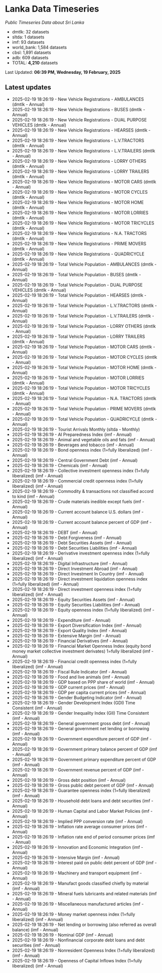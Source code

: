 # Lanka Data Timeseries
*Public Timeseries Data about Sri Lanka*

* dmtlk: 32 datasets
* sltda: 1 datasets
* imf: 93 datasets
* world_bank: 1,584 datasets
* cbsl: 1,891 datasets
* adb: 609 datasets
* TOTAL: **4,210** datasets

Last Updated: **06:39 PM, Wednesday, 19 February, 2025**

## Latest updates

* 2025-02-19 18:26:19 - New Vehicle Registrations - AMBULANCES (dmtlk - Annual)
* 2025-02-19 18:26:19 - New Vehicle Registrations - BUSES (dmtlk - Annual)
* 2025-02-19 18:26:19 - New Vehicle Registrations - DUAL PURPOSE VEHICLES (dmtlk - Annual)
* 2025-02-19 18:26:19 - New Vehicle Registrations - HEARSES (dmtlk - Annual)
* 2025-02-19 18:26:19 - New Vehicle Registrations - L.V.TRACTORS (dmtlk - Annual)
* 2025-02-19 18:26:19 - New Vehicle Registrations - L.V.TRAILERS (dmtlk - Annual)
* 2025-02-19 18:26:19 - New Vehicle Registrations - LORRY OTHERS (dmtlk - Annual)
* 2025-02-19 18:26:19 - New Vehicle Registrations - LORRY TRAILERS (dmtlk - Annual)
* 2025-02-19 18:26:19 - New Vehicle Registrations - MOTOR CARS (dmtlk - Annual)
* 2025-02-19 18:26:19 - New Vehicle Registrations - MOTOR CYCLES (dmtlk - Annual)
* 2025-02-19 18:26:19 - New Vehicle Registrations - MOTOR HOME (dmtlk - Annual)
* 2025-02-19 18:26:19 - New Vehicle Registrations - MOTOR LORRIES (dmtlk - Annual)
* 2025-02-19 18:26:19 - New Vehicle Registrations - MOTOR TRICYCLES (dmtlk - Annual)
* 2025-02-19 18:26:19 - New Vehicle Registrations - N.A. TRACTORS (dmtlk - Annual)
* 2025-02-19 18:26:19 - New Vehicle Registrations - PRIME MOVERS (dmtlk - Annual)
* 2025-02-19 18:26:19 - New Vehicle Registrations - QUADRICYCLE (dmtlk - Annual)
* 2025-02-19 18:26:19 - Total Vehicle Population - AMBULANCES (dmtlk - Annual)
* 2025-02-19 18:26:19 - Total Vehicle Population - BUSES (dmtlk - Annual)
* 2025-02-19 18:26:19 - Total Vehicle Population - DUAL PURPOSE VEHICLES (dmtlk - Annual)
* 2025-02-19 18:26:19 - Total Vehicle Population - HEARSES (dmtlk - Annual)
* 2025-02-19 18:26:19 - Total Vehicle Population - L.V.TRACTORS (dmtlk - Annual)
* 2025-02-19 18:26:19 - Total Vehicle Population - L.V.TRAILERS (dmtlk - Annual)
* 2025-02-19 18:26:19 - Total Vehicle Population - LORRY OTHERS (dmtlk - Annual)
* 2025-02-19 18:26:19 - Total Vehicle Population - LORRY TRAILERS (dmtlk - Annual)
* 2025-02-19 18:26:19 - Total Vehicle Population - MOTOR CARS (dmtlk - Annual)
* 2025-02-19 18:26:19 - Total Vehicle Population - MOTOR CYCLES (dmtlk - Annual)
* 2025-02-19 18:26:19 - Total Vehicle Population - MOTOR HOME (dmtlk - Annual)
* 2025-02-19 18:26:19 - Total Vehicle Population - MOTOR LORRIES (dmtlk - Annual)
* 2025-02-19 18:26:19 - Total Vehicle Population - MOTOR TRICYCLES (dmtlk - Annual)
* 2025-02-19 18:26:19 - Total Vehicle Population - N.A. TRACTORS (dmtlk - Annual)
* 2025-02-19 18:26:19 - Total Vehicle Population - PRIME MOVERS (dmtlk - Annual)
* 2025-02-19 18:26:19 - Total Vehicle Population - QUADRICYCLE (dmtlk - Annual)
* 2025-02-19 18:26:19 - Tourist Arrivals Monthly (sltda - Monthly)
* 2025-02-19 18:26:19 - AI Preparedness Index (imf - Annual)
* 2025-02-19 18:26:19 - Animal and vegetable oils and fats (imf - Annual)
* 2025-02-19 18:26:19 - Beverages and tobacco (imf - Annual)
* 2025-02-19 18:26:19 - Bond openness index (1=fully liberalized) (imf - Annual)
* 2025-02-19 18:26:19 - Central Government Debt (imf - Annual)
* 2025-02-19 18:26:19 - Chemicals (imf - Annual)
* 2025-02-19 18:26:19 - Collective investment openness index (1=fully liberalized) (imf - Annual)
* 2025-02-19 18:26:19 - Commercial credit openness index (1=fully liberalized) (imf - Annual)
* 2025-02-19 18:26:19 - Commodity & transactions not classified accord to kind (imf - Annual)
* 2025-02-19 18:26:19 - Crude materials inedible except fuels (imf - Annual)
* 2025-02-19 18:26:19 - Current account balance U.S. dollars (imf - Annual)
* 2025-02-19 18:26:19 - Current account balance percent of GDP (imf - Annual)
* 2025-02-19 18:26:19 - DEBT (imf - Annual)
* 2025-02-19 18:26:19 - Debt Forgiveness (imf - Annual)
* 2025-02-19 18:26:19 - Debt Securities Assets (imf - Annual)
* 2025-02-19 18:26:19 - Debt Securities Liabilities (imf - Annual)
* 2025-02-19 18:26:19 - Derivative investment openness index (1=fully liberalized) (imf - Annual)
* 2025-02-19 18:26:19 - Digital Infrastructure (imf - Annual)
* 2025-02-19 18:26:19 - Direct Investment Abroad (imf - Annual)
* 2025-02-19 18:26:19 - Direct Investment In Country (imf - Annual)
* 2025-02-19 18:26:19 - Direct investment liquidation openness index (1=fully liberalized) (imf - Annual)
* 2025-02-19 18:26:19 - Direct investment openness index (1=fully liberalized) (imf - Annual)
* 2025-02-19 18:26:19 - Equity Securities Assets (imf - Annual)
* 2025-02-19 18:26:19 - Equity Securities Liabilities (imf - Annual)
* 2025-02-19 18:26:19 - Equity openness index (1=fully liberalized) (imf - Annual)
* 2025-02-19 18:26:19 - Expenditure (imf - Annual)
* 2025-02-19 18:26:19 - Export Diversification Index (imf - Annual)
* 2025-02-19 18:26:19 - Export Quality Index (imf - Annual)
* 2025-02-19 18:26:19 - Extensive Margin (imf - Annual)
* 2025-02-19 18:26:19 - Financial Derivatives (imf - Annual)
* 2025-02-19 18:26:19 - Financial Market Openness Index (equity bond money market collective investment derivates) 1=fully liberalized (imf - Annual)
* 2025-02-19 18:26:19 - Financial credit openness index (1=fully liberalized) (imf - Annual)
* 2025-02-19 18:26:19 - Fiscal Rule Indicator (imf - Annual)
* 2025-02-19 18:26:19 - Food and live animals (imf - Annual)
* 2025-02-19 18:26:19 - GDP based on PPP share of world (imf - Annual)
* 2025-02-19 18:26:19 - GDP current prices (imf - Annual)
* 2025-02-19 18:26:19 - GDP per capita current prices (imf - Annual)
* 2025-02-19 18:26:19 - Gender Budgeting Indicator (imf - Annual)
* 2025-02-19 18:26:19 - Gender Development Index (GDI) Time Consistent (imf - Annual)
* 2025-02-19 18:26:19 - Gender Inequality Index (GII) Time Consistent (imf - Annual)
* 2025-02-19 18:26:19 - General government gross debt (imf - Annual)
* 2025-02-19 18:26:19 - General government net lending or borrowing (imf - Annual)
* 2025-02-19 18:26:19 - Government expenditure percent of GDP (imf - Annual)
* 2025-02-19 18:26:19 - Government primary balance percent of GDP (imf - Annual)
* 2025-02-19 18:26:19 - Government primary expenditure percent of GDP (imf - Annual)
* 2025-02-19 18:26:19 - Government revenue percent of GDP (imf - Annual)
* 2025-02-19 18:26:19 - Gross debt position (imf - Annual)
* 2025-02-19 18:26:19 - Gross public debt percent of GDP (imf - Annual)
* 2025-02-19 18:26:19 - Guarantee openness index (1=fully liberalized) (imf - Annual)
* 2025-02-19 18:26:19 - Household debt loans and debt securities (imf - Annual)
* 2025-02-19 18:26:19 - Human Capital and Labor Market Policies (imf - Annual)
* 2025-02-19 18:26:19 - Implied PPP conversion rate (imf - Annual)
* 2025-02-19 18:26:19 - Inflation rate average consumer prices (imf - Annual)
* 2025-02-19 18:26:19 - Inflation rate end of period consumer prices (imf - Annual)
* 2025-02-19 18:26:19 - Innovation and Economic Integration (imf - Annual)
* 2025-02-19 18:26:19 - Intensive Margin (imf - Annual)
* 2025-02-19 18:26:19 - Interest paid on public debt percent of GDP (imf - Annual)
* 2025-02-19 18:26:19 - Machinery and transport equipment (imf - Annual)
* 2025-02-19 18:26:19 - Manufact goods classified chiefly by material (imf - Annual)
* 2025-02-19 18:26:19 - Mineral fuels lubricants and related materials (imf - Annual)
* 2025-02-19 18:26:19 - Miscellaneous manufactured articles (imf - Annual)
* 2025-02-19 18:26:19 - Money market openness index (1=fully liberalized) (imf - Annual)
* 2025-02-19 18:26:19 - Net lending or borrowing (also referred as overall balance) (imf - Annual)
* 2025-02-19 18:26:19 - Nominal GDP (imf - Annual)
* 2025-02-19 18:26:19 - Nonfinancial corporate debt loans and debt securities (imf - Annual)
* 2025-02-19 18:26:19 - Nonresident Openness Index (1=fully liberalized) (imf - Annual)
* 2025-02-19 18:26:19 - Openness of Capital Inflows Index (1=fully liberalized) (imf - Annual)